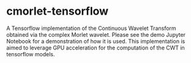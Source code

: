# cmorlet-tensorflow

A Tensorflow implementation of the Continuous Wavelet Transform obtained via the complex Morlet wavelet. Please see the demo Jupyter Notebook for a demonstration of how it is used. This implementation is aimed to leverage GPU acceleration for the computation of the CWT in tensorflow models.
